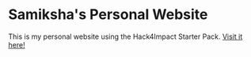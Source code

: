 # Samiksha's Personal Website
This is my personal website using the Hack4Impact Starter Pack.
[Visit it here!](https://samikshakarimbil.github.io)